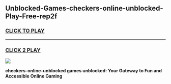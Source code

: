 
## Unblocked-Games-checkers-online-unblocked-Play-Free-rep2f
<h3>
<a href="https://premium76.site?title=checkers-online-unblocked&ref=10A">CLICK TO PLAY</a></h3>
<hr>

<h3>
<a href="https://premium76.site?title=checkers-online-unblocked&ref=10A">CLICK 2 PLAY</a>
  
</h3>

<a href="https://premium76.site?title=checkers-online-unblocked&ref=10A"><img src="https://clearcache.store/games.png"></a>


**checkers-online-unblocked games unblocked: Your Gateway to Fun and Accessible Online Gaming**
